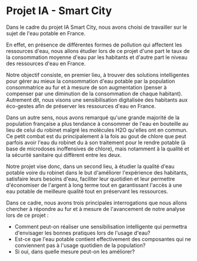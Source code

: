 # Projet IA - Smart City


Dans le cadre du projet IA Smart City, nous avons choisi de travailler sur le sujet de l'eau potable en France.

En effet, en présence de différentes formes de pollution qui affectent les ressources d'eau, nous allons étudier lors de ce projet d'une part le taux de la consommation moyenne d'eau par les habitants et d'autre part le niveau des ressources d'eau en France.

Notre objectif consiste, en premier lieu, à trouver des solutions intelligentes pour gérer au mieux la consommation d'eau potable par la population consommatrice au fur et à mesure de son augmentation (penser à compenser par une diminution de la consommation de chaque habitant). Autrement dit, nous visons une sensibilisation digitalisée des habitants aux éco-gestes afin de préserver les ressources d'eau en France. 

Dans un autre sens, nous avons remarqué qu'une grande majorité de la population française a plus tendance à consommer de l'eau en bouteille au lieu de celui du robinet malgré les molécules H2O qu'elles ont en commun. Ce petit combat est du principalement à la fois au gout de chlore que peut parfois avoir l'eau du robinet du à son traitement pour le rendre potable (à base de microdoses inoffensives de chlore), mais notamment à la qualité et la sécurité sanitaire qui diffèrent entre les deux.

Notre projet vise donc, dans un second lieu, à étudier la qualité d'eau potable voire du robinet dans le but d'améliorer l'expérience des habitants, satisfaire leurs besoins d'eau, faciliter leur quotidien et leur permettre d'économiser de l'argent à long terme tout en garantissant l'accès à une eau potable de meilleure qualité tout en préservant les ressources. 

Dans ce cadre, nous avons trois principales interrogations que nous allons chercher à répondre au fur et à mesure de l'avancement de notre analyse lors de ce projet :
- Comment peut-on réaliser une sensibilisation intelligente qui permettra d'envisager les bonnes pratiques lors de l'usage d'eau?
- Est-ce que l'eau potable contient effectivement des composantes qui ne conviennent pas à l'usage quotidien de la population?
- Si oui, dans quelle mesure peut-on les améliorer?
 




